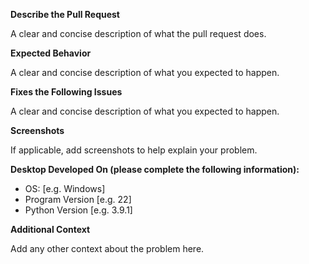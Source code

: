 **Describe the Pull Request**

A clear and concise description of what the pull request does. 

**Expected Behavior**

A clear and concise description of what you expected to happen.

**Fixes the Following Issues**

A clear and concise description of what you expected to happen.

**Screenshots**

If applicable, add screenshots to help explain your problem.

**Desktop Developed On (please complete the following information):**

 - OS: [e.g. Windows]
 - Program Version [e.g. 22]
 - Python Version [e.g. 3.9.1]

**Additional Context**

Add any other context about the problem here.
